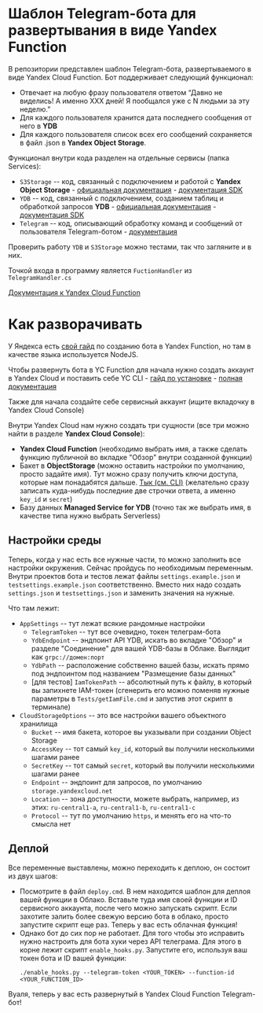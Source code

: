 # Шаблон Telegram-бота для развертывания в виде Yandex Function

В репозитории представлен шаблон Telegram-бота, развертываемого в виде Yandex Cloud Function. Бот поддерживает следующий функционал:
- Отвечает на любую фразу пользователя ответом “Давно не виделись! А именно XXX дней! Я пообщался уже с N людьми за эту неделю.”
- Для каждого пользователя хранится дата последнего сообщения от него в **YDB**
- Для каждого пользователя список всех его сообщений сохраняется в файл <tgId>.json в **Yandex Object Storage**.

Функционал внутри кода разделен на отдельные сервисы (папка Services):
- `S3Storage` -- код, связанный с подключением и работой с **Yandex Object Storage** - [официальная документация](https://cloud.yandex.ru/docs/storage/) - [документация SDK](https://github.com/DubZero/AspNetCore.Yandex.ObjectStorage)
- `YDB` -- код, связанный с подключением, созданием таблиц и обработкой запросов **YDB** - [официальная документация](https://cloud.yandex.ru/docs/ydb/) - [документация SDK](https://github.com/ydb-platform/ydb-dotnet-sdk)
- `Telegram` -- код, описывающий обработку команд и сообщений от пользователя Telegram-ботом - [документация](https://telegrambots.github.io/book/)

Проверить работу `YDB` и `S3Storage` можно тестами, так что загляните и в них.

Точкой входа в программу является `FuctionHandler` из `TelegramHandler.cs`

[Документация к Yandex Cloud Function](https://cloud.yandex.ru/docs/functions/)

# Как разворачивать

У Яндекса есть [свой гайд](https://cloud.yandex.ru/docs/functions/tutorials/telegram-bot-serverless) по созданию бота в Yandex Function, но там в качестве языка используется NodeJS.

Чтобы развернуть бота в YC Function для начала нужно создать аккаунт в Yandex Cloud и поставить себе YC CLI - [гайд по установке](https://cloud.yandex.ru/docs/cli/quickstart#install) - [полная документация](https://cloud.yandex.ru/docs/cli/cli-ref/)

Также для начала создайте себе сервисный аккаунт (ищите вкладочку в Yandex Cloud Console) 

Внутри Yandex Cloud нам нужно создать три сущности (все три можно найти в разделе **Yandex Cloud Console**):
 - **Yandex Cloud Function** (необходимо выбрать имя, а также сделать функцию публичной во вкладке "Обзор" внутри созданной функции)
 - Бакет в **ObjectStorage** (можно оставить настройки по умолчанию, просто задайте имя). Тут можно сразу получить ключи доступа, которые нам понадабятся дальше. [Тык (см. CLI)](https://cloud.yandex.ru/docs/iam/operations/sa/create-access-key) (желательно сразу записать куда-нибудь последние две строчки ответа, а именно `key_id` и `secret`)
 - Базу данных **Managed Service for YDB** (точно так же выбрать имя, в качестве типа нужно выбрать Serverless)

## Настройки среды

Теперь, когда у нас есть все нужные части, то можно заполнить все настройки окружения. Сейчас пройдусь по необходимым переменным.
Внутри проектов бота и тестов лежат файлы `settings.example.json` и `testsettings.example.json` соответственно. Вместо них надо создать `settings.json` и `testsettings.json` и заменить значения на нужные.

Что там лежит:
 - `AppSettings` -- тут лежат всякие рандомные настройки
   -  `TelegramToken` -- тут все очевидно, токен телеграм-бота
   -  `YdbEndpoint` -- эндпоинт API YDB, искать во вкладке "Обзор" и разделе "Соединение" для вашей YDB-базы в Облаке. Выглядит как `grpc://домен:порт`
   -  `YdbPath` -- расположение собственно вашей базы, искать прямо под эндпоинтом под названием "Размещение базы данных"
   -  [для тестов] `IamTokenPath` -- абсолютный путь к файлу, в который вы запихнете IAM-токен (сгенерить его можно поменяв нужные параметры в `Tests/getIamFile.cmd` и запустив этот скрипт в терминале)
 -  `CloudStorageOptions` -- это все настройки вашего объектного хранилища
    -  `Bucket` -- имя бакета, которое вы указывали при создании Object Storage
    -  `AccessKey` -- тот самый `key_id`, который вы получили несколькими шагами ранее
    -  `SecretKey` -- тот самый `secret`, который вы получили несколькими шагами ранее
    -  `Endpoint` -- эндпоинт для запросов, по умолчанию `storage.yandexcloud.net`
    -  `Location` -- зона доступности, можете выбрать, например, из этих: `ru-central1-a`, `ru-central1-b`, `ru-central1-c`
    -  `Protocol` -- тут по умолчанию `https`, и менять его на что-то смысла нет


## Деплой

Все переменные выставлены, можно переходить к деплою, он состоит из двух шагов:
 - Посмотрите в файл `deploy.cmd`. В нем находится шаблон для деплоя вашей функции в Облако. Вставьте туда имя своей функции и ID сервисного аккаунта, после чего можно запускать скрипт. Если захотите залить более свежую версию бота в облако, просто запустите скрипт еще раз. Теперь у вас есть облачная функция!
 - Однако бот до сих пор не работает. Для того чтобы это исправить нужно настроить для бота хуки через API телеграма. Для этого в корне лежит скрипт `enable_hooks.py`. Запустите его, используя ваш токен бота и ID вашей функции:
    ```
    ./enable_hooks.py --telegram-token <YOUR_TOKEN> --function-id <YOUR_FUNCTION_ID>
    ```
Вуаля, теперь у вас есть развернутый в Yandex Cloud Function Telegram-бот!
